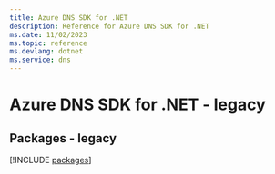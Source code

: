 ```yaml
---
title: Azure DNS SDK for .NET
description: Reference for Azure DNS SDK for .NET
ms.date: 11/02/2023
ms.topic: reference
ms.devlang: dotnet
ms.service: dns
---
```

# Azure DNS SDK for .NET - legacy
## Packages - legacy
[!INCLUDE [packages](dns-index.md)]